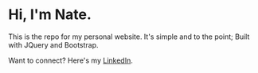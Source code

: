 # Hi, I'm Nate.

This is the repo for my personal website. It's simple and to the point; Built with JQuery and Bootstrap.

Want to connect? Here's my [LinkedIn](https://www.linkedin.com/in/natejenson).
